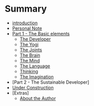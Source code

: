 # Summary

* [introduction](README.md)
* [Personal Note](a_first_example.md)
* [Part 1 - The Basic elements](part_1_-_the_developers_path.md)
   * [The Developer](understanding_the_beast.md)
   * [The Yogi](the_yogi_machine.md)
   * [The Joints](beyond_muscles.md)
   * [The Brain](brain_control.md)
   * [The Mind](brainandmind.md)
   * [The Language](mindlanguage.md)
   * [Thinking](onewordaftertheother.md)
   * [The Imagination](the_imagination.md)
* [Part 2 - The Sustainable Developer]
* [Under Construction](alert.md)
* [Extras]
   * [About the Author](authorsnote.md)

